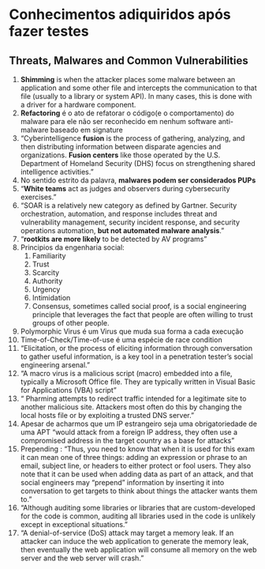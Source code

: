 # Conhecimentos adiquiridos após fazer testes

## Threats, Malwares and Common Vulnerabilities

1. **Shimming** is when the attacker places some malware between an application and some other file and intercepts the communication to that file (usually to a library or system API). In many cases, this is done with a driver for a hardware component.
2. **Refactoring** é o ato de refatorar o código(e o comportamento) do malware para ele não ser reconhecido em nenhum software anti-malware baseado em signature
3. “Cyberintelligence **fusion** is the process of gathering, analyzing, and then distributing information between disparate agencies and organizations. **Fusion centers** like those operated by the U.S. Department of Homeland Security (DHS) focus on strengthening shared intelligence activities.”
4. No sentido estrito da palavra, **malwares podem ser considerados PUPs**
5. “**White teams** act as judges and observers during cybersecurity exercises.”
6. “SOAR is a relatively new category as defined by Gartner. Security orchestration, automation, and response includes threat and vulnerability management, security incident response, and security operations automation, **but not automated malware analysis**.”
7. “**rootkits are more likely** to be detected by AV programs”
8. Principios da engenharia social:
      1. Familiarity
      2. Trust
      3. Scarcity
      4. Authority
      5. Urgency
      6. Intimidation
      7. Consensus, sometimes called social proof, is a social engineering principle that leverages the fact that people are often willing to trust groups of other people.
9. Polymorphic Virus é um Virus que muda sua forma a cada execução
10. Time-of-Check/Time-of-use é uma espécie de race condition
11. “Elicitation, or the process of eliciting information through conversation to gather useful information, is a key tool in a penetration tester’s social engineering arsenal.”
12. “A macro virus is a malicious script (macro) embedded into a file, typically a Microsoft Office file. They are typically written in Visual Basic for Applications (VBA) script”
13. “ Pharming attempts to redirect traffic intended for a legitimate site to another malicious site. Attackers most often do this by changing the local hosts file or by exploiting a trusted DNS server.”
14. Apesar de acharmos que um IP estrangeiro seja uma obrigatoriedade de uma APT “would attack from a foreign IP address, they often use a compromised address in the target country as a base for attacks”
15. Prepending : “Thus, you need to know that when it is used for this exam it can mean one of three things: adding an expression or phrase to an email, subject line, or headers to either protect or fool users. They also note that it can be used when adding data as part of an attack, and that social engineers may “prepend” information by inserting it into conversation to get targets to think about things the attacker wants them to.”
16. “Although auditing some libraries or libraries that are custom-developed for the code is common, auditing all libraries used in the code is unlikely except in exceptional situations.”
17. “A denial-of-service (DoS) attack may target a memory leak. If an attacker can induce the web application to generate the memory leak, then eventually the web application will consume all memory on the web server and the web server will crash.”
